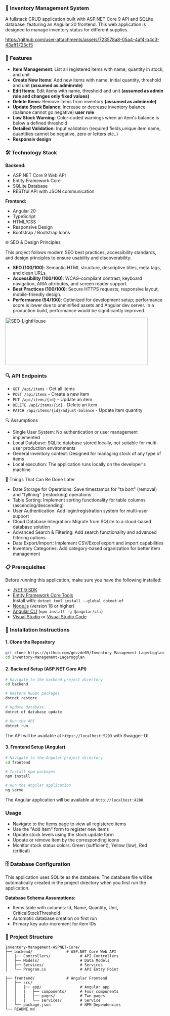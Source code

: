 ### 🏥 Inventory Management System

A fullstack CRUD application built with ASP.NET Core 9 API and SQLite database, featuring an Angular 20 frontend.
This web application is designed to manage inventory status for different supplies.

https://github.com/user-attachments/assets/723578a8-05a4-4af4-b4c3-43aff1725cf5

### 🚀 Features

- **Item Management**: List all registered items with name, quantity in stock, and unit
- **Create New Items**: Add new items with name, initial quantity, threshold and unit **(assumed as adminrole)**
- **Edit Items**: Edit items with name, threshold and unit **(assumed as admin role and changes only fixed values)**
- **Delete Items**: Remove items from inventory **(assumed as adminrole)**
- **Update Stock Balance**: Increase or decrease inventory balance (balance cannot go negative) **user role**
- **Low Stock Warning**: Color-coded warnings when an item's balance is below a defined threshold
- **Detailed Validation**: Input validation (required fields,unique item name, quantities cannot be negative, zero or letters etc..)
- **Responsiv design**

### 🛠️ Technology Stack

**Backend:**

- ASP.NET Core 9 Web API
- Entity Framework Core
- SQLite Database
- RESTful API with JSON communication

**Frontend:**

- Angular 20
- TypeScript
- HTML/CSS
- Responsive Design
- Bootstrap / Bootstrap Icons

🌐 SEO & Design Principles

This project follows modern SEO best practices, accessibility standards, and design principles to ensure usability and discoverability:
- **SEO (100/100)**: Semantic HTML structure, descriptive titles, meta tags, and clean URLs.
- **Accessibility (100/100)**: WCAG-compliant contrast, keyboard navigation, ARIA attributes, and screen reader support.
- **Best Practices (100/100)**: Secure HTTPS requests, responsive layout, mobile-friendly design.
- **Performance (54/100)**: Optimized for development setup; performance score is lower due to unminified assets and Angular dev server. In a production build, performance would be significantly improved.

<img width="450" height="150" alt="SEO-LightHouse" src="https://github.com/user-attachments/assets/601c58be-b11c-475f-99aa-8685b4a54f77" />

### 🔍 API Endpoints

- `GET /api/items` - Get all items
- `POST /api/items` - Create a new item
- `PUT /api/items/{id}` - Update an item
- `DELETE /api/items/{id}` - Delete an item
- `PATCH /api/items/{id}/adjust-balance` - Update item quantity

🔍 Assumptions

  - Single User System: No authentication or user management implemented
  - Local Database: SQLite database stored locally, not suitable for multi-user production environments
  - General inventory context: Designed for managing stock of any type of items
  - Local execution: The application runs locally on the developer's machine

🚀 Things That Can Be Done Later

   - Date Storage for Operations: Save timestamps for "ta bort" (removal) and "fyllning" (restocking) operations
   - Table Sorting: Implement sorting functionality for table columns (ascending/descending)
   - User Authentication: Add login/registration system for multi-user support
   - Cloud Database Integration: Migrate from SQLite to a cloud-based database solution
   - Advanced Search & Filtering: Add search functionality and advanced filtering options
   - Data Export/Import: Implement CSV/Excel export and import capabilities
   - Inventory Categories: Add category-based organization for better item management

### 📋 Prerequisites

Before running this application, make sure you have the following installed:

- [.NET 9 SDK](https://dotnet.microsoft.com/download/dotnet/9.0)
- [Entity Framework Core Tools](https://learn.microsoft.com/ef/core/cli/dotnet)  
  Install with: `dotnet tool install --global dotnet-ef`
- [Node.js](https://nodejs.org/) (version 18 or higher)
- [Angular CLI](https://angular.io/cli) (`npm install -g @angular/cli`)
- [Visual Studio](https://visualstudio.microsoft.com/) or [Visual Studio Code](https://code.visualstudio.com/)

### 🔧 Installation Instructions

#### 1. Clone the Repository

```bash
git clone https://github.com/gozzde09/Inventory-Management-LagerUgglan.git
cd Inventory-Management-LagerUgglan
```

#### 2. Backend Setup (ASP.NET Core API)

```bash
# Navigate to the backend project directory
cd backend

# Restore NuGet packages
dotnet restore

# Update database
dotnet ef database update

# Run the API
dotnet run
```

The API will be available at `https://localhost:5293` with Swagger-UI

#### 3. Frontend Setup (Angular)

```bash
# Navigate to the Angular project directory
cd frontend

# Install npm packages
npm install

# Run the Angular application
ng serve
```

The Angular application will be available at `http://localhost:4200`

### Usage

- Navigate to the Items page to view all registered items
- Use the "Add Item" form to register new items
- Update stock levels using the stock update form
- Update or remove item by the corresponding icons
- Monitor stock status colors: Green (sufficient), Yellow (low), Red (critical)

### 🗄️ Database Configuration

This application uses SQLite as the database. The database file will be automatically created in the project directory when you first run the application.

**Database Schema Assumptions:**

- Items table with columns: Id, Name, Quantity, Unit, CriticalStockThreshold
- Automatic database creation on first run
- Primary key auto-increment for item IDs

### 📁 Project Structure

```
Inventory-Management-ASPNET-Core/
├── backend/               # ASP.NET Core Web API
│   ├── Controllers/             # API Controllers
│   ├── Models/                  # Data Models
│   ├── Services/                # Services
│   └── Program.cs               # API Entry Point

├── frontend/              # Angular Frontend
│   ├── src/
│   │   ├── app/                 # Angular app
│   │   |   ├── components/      # Four components
│   │   |   ├── pages/           # Two pages
│   │   |   └── services/        # Service
│   └── package.json             # NPM Dependencies
└── README.md
```
